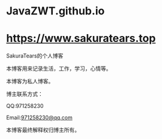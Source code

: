 # JavaZWT.github.io
# https://www.sakuratears.top

SakuraTears的个人博客

本博客用来记录生活，工作，学习，心情等。

本博客为私人博客。

博主联系方式：

QQ:971258230

Email:971258230@qq.com

本博客最终解释权归博主所有。

